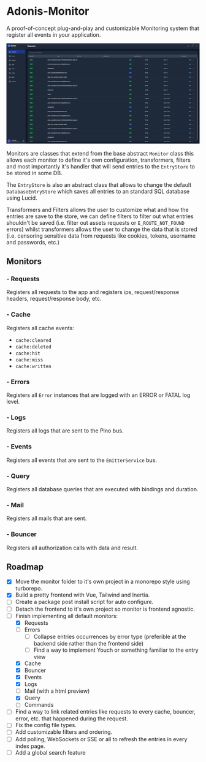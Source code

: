 # Adonis-Monitor

A proof-of-concept plug-and-play and customizable Monitoring system that register all events in your application.

![Frontend](./docs/frontend.png)

Monitors are classes that extend from the base abstract `Monitor` class this allows each monitor to define it's own configuration, transformers, filters and most importantly it's handler that will send entries to the `EntryStore` to be stored in some DB.

The `EntryStore` is also an abstract class that allows to change the default `DatabaseEntryStore` which saves all entries to an standard SQL database using Lucid.

Transformers and Filters allows the user to customize what and how the entries are save to the store, we can define filters to filter out what entries shouldn't be saved (i.e. filter out assets requests or `E_ROUTE_NOT_FOUND` errors) whilst transformers allows the user to change the data that is stored (i.e. censoring sensitive data from requests like cookies, tokens, username and passwords, etc.)

## Monitors

### - Requests

Registers all requests to the app and registers ips, request/response headers, request/response body, etc.

### - Cache

Registers all cache events:

- `cache:cleared`
- `cache:deleted`
- `cache:hit`
- `cache:miss`
- `cache:written`

### - Errors

Registers all `Error` instances that are logged with an ERROR or FATAL log level.

### - Logs

Registers all logs that are sent to the Pino bus.

### - Events

Registers all events that are sent to the `EmitterService` bus.

### - Query

Registers all database queries that are executed with bindings and duration.

### - Mail

Registers all mails that are sent.

### - Bouncer

Registers all authorization calls with data and result.

## Roadmap

- [x] Move the monitor folder to it's own project in a monorepo style using turborepo.
- [x] Build a pretty frontend with Vue, Tailwind and Inertia.
- [ ] Create a package post install script for auto configure.
- [ ] Detach the frontend to it's own project so monitor is frontend agnostic.
- [ ] Finish implementing all default monitors:
  - [x] Requests
  - [ ] Errors
    - [ ] Collapse entries occurrences by error type (preferible at the backend side rather than the frontend side)
    - [ ] Find a way to implement Youch or something familiar to the entry view
  - [x] Cache
  - [x] Bouncer
  - [x] Events
  - [x] Logs
  - [ ] Mail (with a html preview)
  - [x] Query
  - [ ] Commands
- [ ] Find a way to link related entries like requests to every cache, bouncer, error, etc. that happened during the request.
- [ ] Fix the config file types.
- [ ] Add customizable filters and ordering.
- [ ] Add polling, WebSockets or SSE or all to refresh the entries in every index page.
- [ ] Add a global search feature
